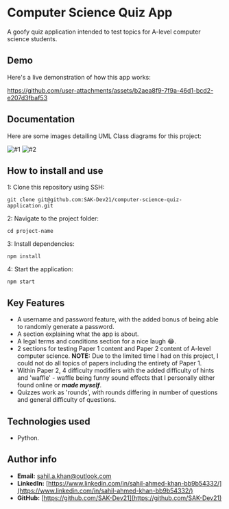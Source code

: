 # Computer Science Quiz App

A goofy quiz application intended to test topics for A-level computer science students.

## Demo
Here's a live demonstration of how this app works:

https://github.com/user-attachments/assets/b2aea8f9-7f9a-46d1-bcd2-e207d3fbaf53

## Documentation
Here are some images detailing UML Class diagrams for this project:

![#1](https://github.com/user-attachments/assets/a9e6ddec-45cd-46fa-ab0c-dc8685329959)
![#2](https://github.com/user-attachments/assets/eafdc672-1428-4a5d-a75e-3d0d7309b8d3)

## How to install and use
1: Clone this repository using SSH:
```
git clone git@github.com:SAK-Dev21/computer-science-quiz-application.git
```    
2: Navigate to the project folder:
```
cd project-name
```
3: Install dependencies:
```
npm install
```
4: Start the application:
```
npm start
```
## Key Features
* A username and password feature, with the added bonus of being able to randomly generate a password.
* A section explaining what the app is about.
* A legal terms and conditions section for a nice laugh 😂.
* 2 sections for testing Paper 1 content and Paper 2 content of A-level computer science. **NOTE:** Due to the limited time I had on this project, I could not do all topics of papers including the entirety of Paper 1.
* Within Paper 2, 4 difficulty modifiers with the added difficulty of hints and 'waffle' - waffle being funny sound effects that I personally either found online or _**made myself**_.
* Quizzes work as 'rounds', with rounds differing in number of questions and general difficulty of questions.
## Technologies used
* Python.
## Author info
* **Email:** [sahil.a.khan@outlook.com](sahil.a.khan@outlook.com)
* **LinkedIn:** [https://www.linkedin.com/in/sahil-ahmed-khan-bb9b54332/](https://www.linkedin.com/in/sahil-ahmed-khan-bb9b54332/)
* **GitHub:** [https://github.com/SAK-Dev21](https://github.com/SAK-Dev21)
